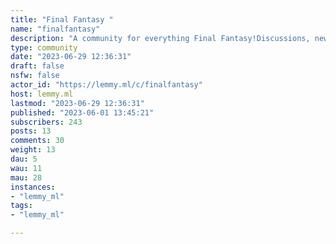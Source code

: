 ```yaml
---
title: "Final Fantasy " 
name: "finalfantasy"
description: "A community for everything Final Fantasy!Discussions, news and art about all games, mainline and spinoff, are welcome!Rules:- 1. Be a decent human being.- 2. Fanart must be credited.- 3. No untagged spoilers of new games."
type: community
date: "2023-06-29 12:36:31"
draft: false
nsfw: false
actor_id: "https://lemmy.ml/c/finalfantasy"
host: lemmy.ml
lastmod: "2023-06-29 12:36:31"
published: "2023-06-01 13:45:21"
subscribers: 243
posts: 13
comments: 30
weight: 13
dau: 5
wau: 11
mau: 28
instances:
- "lemmy_ml"
tags: 
- "lemmy_ml"

---
```

